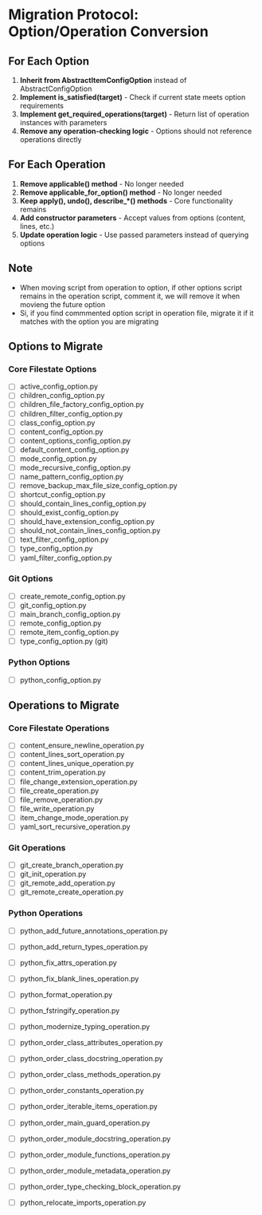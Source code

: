 # Migration Protocol: Option/Operation Conversion

## For Each Option

1. **Inherit from AbstractItemConfigOption** instead of AbstractConfigOption
2. **Implement is_satisfied(target)** - Check if current state meets option requirements
3. **Implement get_required_operations(target)** - Return list of operation instances with parameters
4. **Remove any operation-checking logic** - Options should not reference operations directly

## For Each Operation

1. **Remove applicable() method** - No longer needed
2. **Remove applicable_for_option() method** - No longer needed  
3. **Keep apply(), undo(), describe_*() methods** - Core functionality remains
4. **Add constructor parameters** - Accept values from options (content, lines, etc.)
5. **Update operation logic** - Use passed parameters instead of querying options

## Note

- When moving script from operation to option, if other options script remains in the operation script, comment it, we will remove it when movieng the future option
- Si, if you find commmented option script in operation file, migrate it if it matches with the option you are migrating 

## Options to Migrate

### Core Filestate Options
- [ ] active_config_option.py
- [ ] children_config_option.py
- [ ] children_file_factory_config_option.py
- [ ] children_filter_config_option.py
- [ ] class_config_option.py
- [ ] content_config_option.py
- [ ] content_options_config_option.py
- [ ] default_content_config_option.py
- [ ] mode_config_option.py
- [ ] mode_recursive_config_option.py
- [ ] name_pattern_config_option.py
- [ ] remove_backup_max_file_size_config_option.py
- [ ] shortcut_config_option.py
- [ ] should_contain_lines_config_option.py
- [ ] should_exist_config_option.py
- [ ] should_have_extension_config_option.py
- [ ] should_not_contain_lines_config_option.py
- [ ] text_filter_config_option.py
- [ ] type_config_option.py
- [ ] yaml_filter_config_option.py

### Git Options
- [ ] create_remote_config_option.py
- [ ] git_config_option.py
- [ ] main_branch_config_option.py
- [ ] remote_config_option.py
- [ ] remote_item_config_option.py
- [ ] type_config_option.py (git)

### Python Options
- [ ] python_config_option.py

## Operations to Migrate

### Core Filestate Operations
- [ ] content_ensure_newline_operation.py
- [ ] content_lines_sort_operation.py
- [ ] content_lines_unique_operation.py
- [ ] content_trim_operation.py
- [ ] file_change_extension_operation.py
- [ ] file_create_operation.py
- [ ] file_remove_operation.py
- [ ] file_write_operation.py
- [ ] item_change_mode_operation.py
- [ ] yaml_sort_recursive_operation.py

### Git Operations
- [ ] git_create_branch_operation.py
- [ ] git_init_operation.py
- [ ] git_remote_add_operation.py
- [ ] git_remote_create_operation.py

### Python Operations
- [ ] python_add_future_annotations_operation.py
- [ ] python_add_return_types_operation.py
- [ ] python_fix_attrs_operation.py
- [ ] python_fix_blank_lines_operation.py
- [ ] python_format_operation.py
- [ ] python_fstringify_operation.py
- [ ] python_modernize_typing_operation.py
- [ ] python_order_class_attributes_operation.py
- [ ] python_order_class_docstring_operation.py
- [ ] python_order_class_methods_operation.py
- [ ] python_order_constants_operation.py
- [ ] python_order_iterable_items_operation.py
- [ ] python_order_main_guard_operation.py
- [ ] python_order_module_docstring_operation.py
- [ ] python_order_module_functions_operation.py
- [ ] python_order_module_metadata_operation.py
- [ ] python_order_type_checking_block_operation.py
- [ ] python_relocate_imports_operation.py

